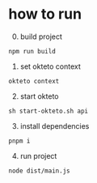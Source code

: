 # how to run

0. build project

```
npm run build
```

1. set okteto context

```
okteto context
```

2. start okteto

```
sh start-okteto.sh api
```

3. install dependencies

```
pnpm i
```

4. run project

```
node dist/main.js
```
